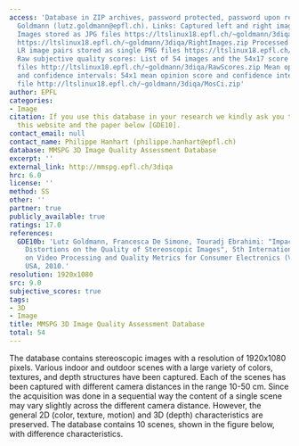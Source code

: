 ```yaml
---
access: 'Database in ZIP archives, password protected, password upon request Lutz
  Goldmann (lutz.goldmann@epfl.ch). Links: Captured left and right images: Individual
  Images stored as JPG files https://ltslinux18.epfl.ch/~goldmann/3diqa/LeftImages.zip
  https://ltslinux18.epfl.ch/~goldmann/3diqa/RightImages.zip Processed stereo images:
  LR image pairs stored as single PNG files https://ltslinux18.epfl.ch/~goldmann/3diqa/ProcessedImages.zip
  Raw subjective quality scores: List of 54 images and the 54x17 score matrix as CSV
  files http://ltslinux18.epfl.ch/~goldmann/3diqa/RawScores.zip Mean opinion scores
  and confidence intervals: 54x1 mean opinion score and confidence intervals as CSV
  file http://ltslinux18.epfl.ch/~goldmann/3diqa/MosCi.zip'
author: EPFL
categories:
- Image
citation: If you use this database in your research we kindly ask you to reference
  this website and the paper below [GDE10].
contact_email: null
contact_name: Philippe Hanhart (philippe.hanhart@epfl.ch)
database: MMSPG 3D Image Quality Assessment Database
excerpt: ''
external_link: http://mmspg.epfl.ch/3diqa
hrc: 6.0
license: ''
method: SS
other: ''
partner: true
publicly_available: true
ratings: 17.0
references:
  GDE10b: 'Lutz Goldmann, Francesca De Simone, Touradj Ebrahimi: "Impact of Acquisition
    Distortions on the Quality of Stereoscopic Images", 5th International Workshop
    on Video Processing and Quality Metrics for Consumer Electronics (VPQM), Scottsdale,
    USA, 2010.'
resolution: 1920x1080
src: 9.0
subjective_scores: true
tags:
- 3D
- Image
title: MMSPG 3D Image Quality Assessment Database
total: 54
---
```


The database contains stereoscopic images with a resolution of 1920x1080 pixels. Various indoor and outdoor scenes with a large variety of colors, textures, and depth structures have been captured. Each of the scenes has been captured with different camera distances in the range 10-50 cm. Since the acquisition was done in a sequential way the content of a single scene may vary slightly across the different camera distance. However, the general 2D (color, texture, motion) and 3D (depth) characteristics are preserved. The database contains 10 scenes, shown in the figure below, with difference characteristics.